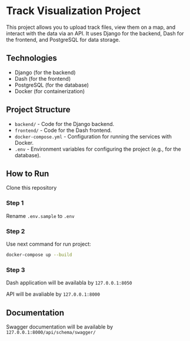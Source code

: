 # Track Visualization Project

This project allows you to upload track files, view them on a map, and interact with the data via an API. It uses Django for the backend, Dash for the frontend, and PostgreSQL for data storage.

## Technologies
- Django (for the backend)
- Dash (for the frontend)
- PostgreSQL (for the database)
- Docker (for containerization)

## Project Structure

- `backend/` - Code for the Django backend.
- `frontend/` - Code for the Dash frontend.
- `docker-compose.yml` - Configuration for running the services with Docker.
- `.env` - Environment variables for configuring the project (e.g., for the database).

## How to Run

Clone this repository

### Step 1

Rename `.env.sample` to `.env`

### Step 2
Use next command for run project:

```bash
docker-compose up --build
```
### Step 3
Dash application will be availabla by `127.0.0.1:8050`

API will be avaliable by `127.0.0.1:8000`

## Documentation

Swagger documentation will be available by `127.0.0.1:8000/api/schema/swagger/`
